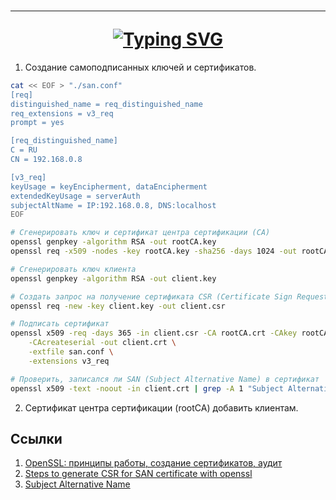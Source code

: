 <h1 align="center">
<hr>
<a href="https://git.io/typing-svg"><img src="https://readme-typing-svg.herokuapp.com?font=Cascadia+Code&size=25&pause=10000&color=E63946&center=true&width=435&lines=Public Key Infrastructure" alt="Typing SVG" /></a>
</h1>

1. Создание самоподписанных ключей и сертификатов.
```bash
cat << EOF > "./san.conf"
[req]
distinguished_name = req_distinguished_name
req_extensions = v3_req
prompt = yes

[req_distinguished_name]
C = RU
CN = 192.168.0.8

[v3_req]
keyUsage = keyEncipherment, dataEncipherment
extendedKeyUsage = serverAuth
subjectAltName = IP:192.168.0.8, DNS:localhost
EOF

# Сгенерировать ключ и сертификат центра сертификации (CA)
openssl genpkey -algorithm RSA -out rootCA.key
openssl req -x509 -nodes -key rootCA.key -sha256 -days 1024 -out rootCA.crt

# Сгенерировать ключ клиента
openssl genpkey -algorithm RSA -out client.key

# Создать запрос на получение сертификата CSR (Certificate Sign Request)
openssl req -new -key client.key -out client.csr

# Подписать сертификат
openssl x509 -req -days 365 -in client.csr -CA rootCA.crt -CAkey rootCA.key \
    -CAcreateserial -out client.crt \
    -extfile san.conf \
    -extensions v3_req

# Проверить, записался ли SAN (Subject Alternative Name) в сертификат
openssl x509 -text -noout -in client.crt | grep -A 1 "Subject Alternative Name"
```

2. Сертификат центра сертификации (rootCA) добавить клиентам.

## Ссылки
1. [OpenSSL: принципы работы, создание сертификатов, аудит](https://hackware.ru/?p=12982)
2. [Steps to generate CSR for SAN certificate with openssl](https://www.golinuxcloud.com/openssl-subject-alternative-name/)
3. [Subject Alternative Name](https://stackoverflow.com/questions/30977264/subject-alternative-name-not-present-in-certificate)
